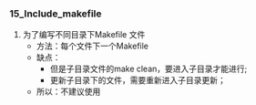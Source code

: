 ### 15_Include_makefile

1. 为了编写不同目录下Makefile 文件
   - 方法：每个文件下一个Makefile
   - 缺点：
     - 但是子目录文件的make clean，要进入子目录才能进行;
     - 更新子目录下的文件，需要重新进入子目录更新；
   - 所以：不建议使用
